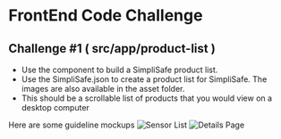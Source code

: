 # FrontEnd Code Challenge

## Challenge #1  ( src/app/product-list )
* Use the component to build a SimpliSafe product list.
* Use the SimpliSafe.json to create a product list for SimpliSafe. The images are also available in the asset folder.
* This should be a scrollable list of products that you would view on a desktop computer

Here are some guideline mockups
![Sensor List](https://github.com/simplisafe/frontend-code-challenge/raw/master/sensor_list.png)
![Details Page](https://github.com/simplisafe/frontend-code-challenge/raw/master/details_page.png)